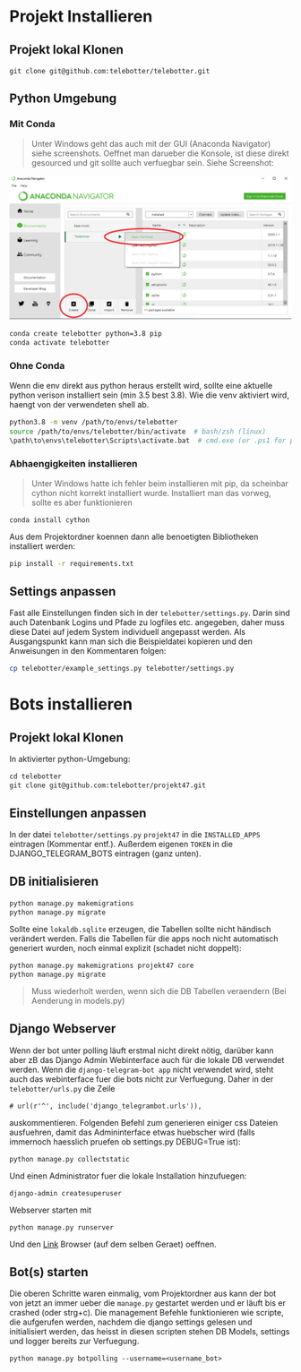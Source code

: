 # Projekt Installieren

## Projekt lokal Klonen

```
git clone git@github.com:telebotter/telebotter.git
```

## Python Umgebung

### Mit Conda
> Unter Windows geht das auch mit der GUI (Anaconda Navigator) siehe screenshots. Oeffnet man darueber die Konsole, ist diese direkt gesourced und git sollte auch verfuegbar sein. Siehe Screenshot:


![/docs/02_open_term.png](/docs/02_open_term.png)

```bash
conda create telebotter python=3.8 pip
conda activate telebotter
```

### Ohne Conda

Wenn die env direkt aus python heraus erstellt wird, sollte eine aktuelle python verison installiert sein (min 3.5 best 3.8). Wie die venv aktiviert wird, haengt von der verwendeten shell ab.

```bash
python3.8 -m venv /path/to/envs/telebotter
source /path/to/envs/telebotter/bin/activate  # bash/zsh (linux)
\path\to\envs\telebotter\Scripts\activate.bat  # cmd.exe (or .ps1 for powershell)
```

### Abhaengigkeiten installieren
> Unter Windows hatte ich fehler beim installieren mit pip, da scheinbar cython nicht korrekt installiert wurde. Installiert man das vorweg, sollte es aber funktionieren
```
conda install cython
```

Aus dem Projektordner koennen dann alle benoetigten Bibliotheken installiert werden:
```bash
pip install -r requirements.txt
```

## Settings anpassen

Fast alle Einstellungen finden sich in der `telebotter/settings.py`. Darin sind auch Datenbank Logins und Pfade zu logfiles etc. angegeben, daher muss diese Datei auf jedem System individuell angepasst werden. Als Ausgangspunkt kann man sich die Beispieldatei kopieren und den Anweisungen in den Kommentaren folgen:
```bash
cp telebotter/example_settings.py telebotter/settings.py
```

# Bots installieren

## Projekt lokal Klonen
In aktivierter python-Umgebung:
```
cd telebotter
git clone git@github.com:telebotter/projekt47.git
```


## Einstellungen anpassen
In der datei `telebotter/settings.py`
`projekt47` in die `INSTALLED_APPS` eintragen (Kommentar entf.). 
Außerdem eigenen `TOKEN` in die DJANGO_TELEGRAM_BOTS eintragen (ganz unten). 


## DB initialisieren
```
python manage.py makemigrations
python manage.py migrate
```
Sollte eine `lokaldb.sqlite` erzeugen, die Tabellen sollte nicht händisch verändert werden.
Falls die Tabellen für die apps noch nicht automatisch generiert wurden, noch einmal explizit (schadet nicht doppelt):

```
python manage.py makemigrations projekt47 core
python manage.py migrate
```
> Muss wiederholt werden, wenn sich die DB Tabellen veraendern (Bei Aenderung in models.py)

## Django Webserver
Wenn der bot unter polling läuft erstmal nicht direkt nötig, darüber kann aber zB das Django Admin Webinterface auch für die lokale DB verwendet werden.
Wenn die `django-telegram-bot app` nicht verwendet wird, steht auch das webinterface fuer die bots nicht zur Verfuegung. Daher
in der `telebotter/urls.py` die Zeile 
```
# url(r'^', include('django_telegrambot.urls')),
``` 
auskommentieren.
Folgenden Befehl zum generieren einiger css Dateien ausfuehren, damit das Admininterface etwas huebscher wird (falls immernoch haesslich pruefen ob settings.py DEBUG=True ist):
```
python manage.py collectstatic
```
Und einen Administrator fuer die lokale Installation hinzufuegen:
```
django-admin createsuperuser
```
Webserver starten mit
```
python manage.py runserver
```
Und den [Link](localhost:8080) Browser (auf dem selben Geraet) oeffnen.


## Bot(s) starten
Die oberen Schritte waren einmalig, vom Projektordner aus kann der bot von jetzt an immer ueber die `manage.py` gestartet werden und er läuft bis er crashed (oder strg+c). Die management Befehle funktionieren wie scripte, die aufgerufen werden, nachdem die django settings gelesen und initialisiert werden, das heisst in diesen scripten stehen DB Models, settings und logger bereits zur Verfuegung.

```
python manage.py botpolling --username=<username_bot>
```
